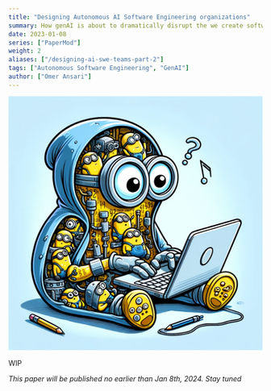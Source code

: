 ```yaml
---
title: "Designing Autonomous AI Software Engineering organizations"
summary: How genAI is about to dramatically disrupt the we create software product development today, and what we should do about it
date: 2023-01-08
series: ["PaperMod"]
weight: 2
aliases: ["/designing-ai-swe-teams-part-2"]
tags: ["Autonomous Software Engineering", "GenAI"]
author: ["Omer Ansari"]
---
```


![regular](images/ai-minions.png)

WIP



*This paper will be published no earlier than Jan 8th, 2024. Stay tuned*

